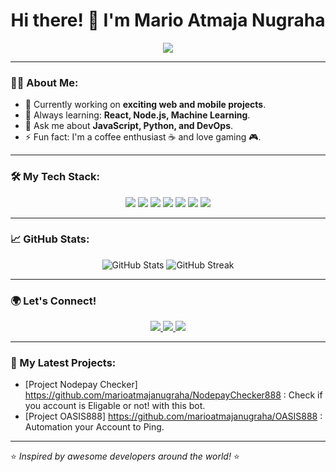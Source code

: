 <h1 align="center">Hi there! 👋 I'm Mario Atmaja Nugraha</h1>
<p align="center">
  <img src="https://readme-typing-svg.herokuapp.com?color=%2336BCF7&lines=Full+Stack+Developer;Open+Source+Enthusiast;Tech+Lover;Problem+Solver" />
</p>

---

### 👨‍💻 About Me:
- 🔭 Currently working on **exciting web and mobile projects**.
- 🌱 Always learning: **React, Node.js, Machine Learning**.
- 💬 Ask me about **JavaScript, Python, and DevOps**.
- ⚡ Fun fact: I'm a coffee enthusiast ☕ and love gaming 🎮.

---

### 🛠️ My Tech Stack:
<div align="center">
  <img src="https://img.shields.io/badge/JavaScript-F7DF1E?style=flat-square&logo=javascript&logoColor=black" />
  <img src="https://img.shields.io/badge/Python-3776AB?style=flat-square&logo=python&logoColor=white" />
  <img src="https://img.shields.io/badge/React-61DAFB?style=flat-square&logo=react&logoColor=black" />
  <img src="https://img.shields.io/badge/Node.js-339933?style=flat-square&logo=node.js&logoColor=white" />
  <img src="https://img.shields.io/badge/Docker-2496ED?style=flat-square&logo=docker&logoColor=white" />
  <img src="https://img.shields.io/badge/Git-F05032?style=flat-square&logo=git&logoColor=white" />
  <img src="https://img.shields.io/badge/Linux-FCC624?style=flat-square&logo=linux&logoColor=black" />
</div>

---

### 📈 GitHub Stats:
<p align="center">
  <img src="https://github-readme-stats.vercel.app/api?username=marioatmajanugraha&show_icons=true&theme=radical" alt="GitHub Stats" />
  <img src="https://github-readme-streak-stats.herokuapp.com/?user=marioatmajanugraha&theme=radical" alt="GitHub Streak" />
</p>

---

### 🌍 Let's Connect!
<p align="center">
  <a href="https://github.com/marioatmajanugraha">
    <img src="https://img.shields.io/badge/GitHub-181717?style=for-the-badge&logo=github&logoColor=white" />
  </a>
  <a href="https://www.linkedin.com/in/marioatmajanugraha">
    <img src="https://img.shields.io/badge/LinkedIn-0077B5?style=for-the-badge&logo=linkedin&logoColor=white" />
  </a>
  <a href="mailto:marioatmajanugraha@example.com">
    <img src="https://img.shields.io/badge/Email-D14836?style=for-the-badge&logo=gmail&logoColor=white" />
  </a>
</p>

---

### 🚀 My Latest Projects:
- [Project Nodepay Checker] https://github.com/marioatmajanugraha/NodepayChecker888 : Check if you account is Eligable or not! with this bot.
- [Project OASIS888] https://github.com/marioatmajanugraha/OASIS888 : Automation your Account to Ping.

---

⭐️ *Inspired by awesome developers around the world!* ⭐️
